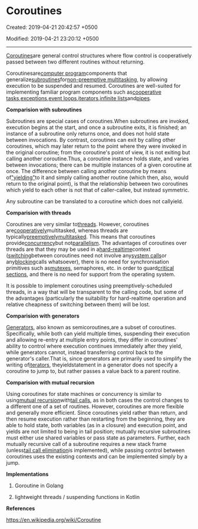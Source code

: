 # Coroutines

Created: 2019-04-21 20:42:57 +0500

Modified: 2019-04-21 23:20:12 +0500

---

[Coroutines](https://www.geeksforgeeks.org/coroutine-in-python/)are general control structures where flow control is cooperatively passed between two different routines without returning.



Coroutinesare[computer program](https://en.wikipedia.org/wiki/Computer_program)components that generalize[subroutines](https://en.wikipedia.org/wiki/Subroutine)for[non-preemptive multitasking](https://en.wikipedia.org/wiki/Non-preemptive_multitasking), by allowing execution to be suspended and resumed. Coroutines are well-suited for implementing familiar program components such as[cooperative tasks](https://en.wikipedia.org/wiki/Cooperative_multitasking),[exceptions](https://en.wikipedia.org/wiki/Exception_handling),[event loops](https://en.wikipedia.org/wiki/Event_loop),[iterators](https://en.wikipedia.org/wiki/Iterator),[infinite lists](https://en.wikipedia.org/wiki/Lazy_evaluation)and[pipes](https://en.wikipedia.org/wiki/Pipeline_(software)).



**Comparision with subroutines**

Subroutines are special cases of coroutines.When subroutines are invoked, execution begins at the start, and once a subroutine exits, it is finished; an instance of a subroutine only returns once, and does not hold state between invocations. By contrast, coroutines can exit by calling other coroutines, which may later return to the point where they were invoked in the original coroutine; from the coroutine's point of view, it is not exiting but calling another coroutine.Thus, a coroutine instance holds state, and varies between invocations; there can be multiple instances of a given coroutine at once. The difference between calling another coroutine by means of["yielding"](https://en.wikipedia.org/wiki/Yield_(multithreading))to it and simply calling another routine (which then, also, would return to the original point), is that the relationship between two coroutines which yield to each other is not that of caller-callee, but instead symmetric.



Any subroutine can be translated to a coroutine which does not callyield.



**Comparision with threads**

Coroutines are very similar to[threads](https://en.wikipedia.org/wiki/Thread_(computing)). However, coroutines are[cooperatively](https://en.wikipedia.org/wiki/Cooperative_multitasking)multitasked, whereas threads are typically[preemptively](https://en.wikipedia.org/wiki/Preemptive_multitasking)[multitasked](https://en.wikipedia.org/wiki/Multitasking). This means that coroutines provide[concurrency](https://en.wikipedia.org/wiki/Concurrency_(computer_science))but not[parallelism](https://en.wikipedia.org/wiki/Parallel_computing). The advantages of coroutines over threads are that they may be used in a[hard-realtime](https://en.wikipedia.org/wiki/Hard_realtime)context ([switching](https://en.wikipedia.org/wiki/Context_switch)between coroutines need not involve any[system calls](https://en.wikipedia.org/wiki/System_calls)or any[blocking](https://en.wikipedia.org/wiki/Blocking_(computing))calls whatsoever), there is no need for synchronisation primitives such as[mutexes](https://en.wikipedia.org/wiki/Mutex), semaphores, etc. in order to guard[critical sections](https://en.wikipedia.org/wiki/Critical_sections), and there is no need for support from the operating system.



It is possible to implement coroutines using preemptively-scheduled threads, in a way that will be transparent to the calling code, but some of the advantages (particularly the suitability for hard-realtime operation and relative cheapness of switching between them) will be lost.



**Comparision with generators**

[Generators](https://en.wikipedia.org/wiki/Generator_(computer_science)), also known as semicoroutines,are a subset of coroutines. Specifically, while both can yield multiple times, suspending their execution and allowing re-entry at multiple entry points, they differ in coroutines' ability to control where execution continues immediately after they yield, while generators cannot, instead transferring control back to the generator's caller.That is, since generators are primarily used to simplify the writing of[iterators](https://en.wikipedia.org/wiki/Iterator), theyieldstatement in a generator does not specify a coroutine to jump to, but rather passes a value back to a parent routine.



**Comparision with mutual recursion**

Using coroutines for state machines or concurrency is similar to using[mutual recursion](https://en.wikipedia.org/wiki/Mutual_recursion)with[tail calls](https://en.wikipedia.org/wiki/Tail_call), as in both cases the control changes to a different one of a set of routines. However, coroutines are more flexible and generally more efficient. Since coroutines yield rather than return, and then resume execution rather than restarting from the beginning, they are able to hold state, both variables (as in a closure) and execution point, and yields are not limited to being in tail position; mutually recursive subroutines must either use shared variables or pass state as parameters. Further, each mutually recursive call of a subroutine requires a new stack frame (unless[tail call elimination](https://en.wikipedia.org/wiki/Tail_call_elimination)is implemented), while passing control between coroutines uses the existing contexts and can be implemented simply by a jump.



**Implementations**

1.  Goroutine in Golang

2.  lightweight threads / suspending functions in Kotlin



**References**

<https://en.wikipedia.org/wiki/Coroutine>
